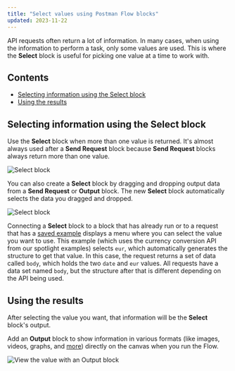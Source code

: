 ```yaml
---
title: "Select values using Postman Flow blocks"
updated: 2023-11-22
---
```


API requests often return a lot of information. In many cases, when using the information to perform a task, only some values are used. This is where the **Select** block is useful for picking one value at a time to work with.

## Contents

* [Selecting information using the Select block](#selecting-information-using-the-select-block)
* [Using the results](#using-the-results)

## Selecting information using the Select block

Use the **Select** block when more than one value is returned. It's almost always used after a **Send Request** block because **Send Request** blocks always return more than one value.

<img src="https://assets.postman.com/postman-docs/v10/adding-a-select-block-v10-20.gif" alt="Select block" fetchpriority="low" loading="lazy" />

You can also create a **Select** block by dragging and dropping output data from a **Send Request** or **Output** block. The new **Select** block automatically selects the data you dragged and dropped.

<img src="https://assets.postman.com/postman-docs/v10/flows-drag-and-drop-v10-20.gif" alt="Select block" fetchpriority="low" loading="lazy" />

Connecting a **Select** block to a block that has already run or to a request that has a [saved example](/docs/sending-requests/examples/) displays a menu where you can select the value you want to use. This example (which uses the currency conversion API from our spotlight examples) selects `eur`, which automatically generates the structure to get that value. In this case, the request returns a set of data called `body`, which holds the two `date` and `eur` values. All requests have a data set named `body`, but the structure after that is different depending on the API being used.

## Using the results

After selecting the value you want, that information will be the **Select** block's output.

Add an **Output** block to show information in various formats (like images, videos, graphs, and [more](/docs/postman-flows/reference/visualizing-data/)) directly on the canvas when you run the Flow.

<img src="https://assets.postman.com/postman-docs/v10/flows-variable-with-output-v10-20.gif" alt="View the value with an Output block" fetchpriority="low" loading="lazy" />
